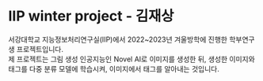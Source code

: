 # IIP winter project - 김재상

서강대학교 지능정보처리연구실(IIP)에서 2022~2023년 겨울방학에 진행한 학부연구생 프로젝트입니다.  
제 프로젝트는 그림 생성 인공지능인 Novel AI로 이미지를 생성한 뒤, 생성한 이미지와 태그를 다중 분류 모델에 학습시켜, 이미지에서 태그를 알아내는 것입니다.  
